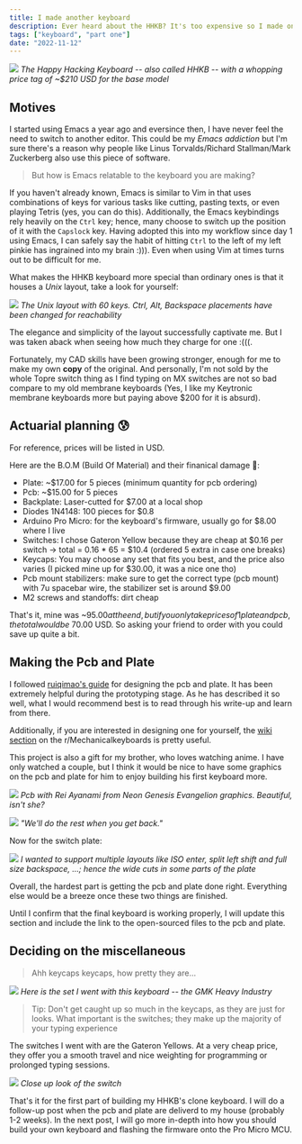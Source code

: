 ```yaml
---
title: I made another keyboard
description: Ever heard about the HHKB? It's too expensive so I made one myself
tags: ["keyboard", "part one"]
date: "2022-11-12"
---
```


<p>
    <img src="og-hhkb.png"/>
    <em classname="img-caption">The Happy Hacking Keyboard -- also called HHKB -- with a whopping price tag of ~$210 USD for the base model</em>
</p>

## Motives

I started using Emacs a year ago and eversince then, I have never feel the need to switch to another editor. This could be my *Emacs addiction* but I'm sure there's a reason why people like Linus Torvalds/Richard Stallman/Mark Zuckerberg also use this piece of software.

><span classname="reader">But how is Emacs relatable to the keyboard you are making?</span>

If you haven't already known, Emacs is similar to Vim in that uses combinations of keys for various tasks like cutting, pasting texts, or even playing  Tetris (yes, you can do this). Additionally, the Emacs keybindings rely heavily on the `Ctrl` key; hence, many choose to switch up the position of it with the `Capslock` key. Having adopted this into my workflow since day 1 using Emacs, I can safely say the habit of hitting `Ctrl` to the left of my left pinkie has ingrained into my brain :))). Even when using Vim at times turns out to be difficult for me.

What makes the HHKB keyboard more special than ordinary ones is that it houses a *Unix* layout, take a look for yourself:
<p>
    <img src="unix-layout.jpg"/>
    <em classname="img-caption">The Unix layout with 60 keys. Ctrl, Alt, Backspace placements have been changed for reachability</em>
</p>

The elegance and simplicity of the layout successfully captivate me. But I was taken aback when seeing how much they charge for one :(((.

Fortunately, my CAD skills have been growing stronger, enough for me to make my own **copy** of the original. And personally, I'm not sold by the whole Topre switch thing as I find typing on MX switches are not so bad compare to my old membrane keyboards (Yes, I like my Keytronic membrane keyboards more but paying above $200 for it is absurd).

## Actuarial planning 😰

For reference, prices will be listed in USD.

Here are the B.O.M (Build Of Material) and their finanical damage 💸:
- Plate: ~$17.00 for 5 pieces (minimum quantity for pcb ordering)
- Pcb: ~$15.00 for 5 pieces
- Backplate: Laser-cutted for $7.00 at a local shop
- Diodes 1N4148: 100 pieces for $0.8
- Arduino Pro Micro: for the keyboard's firmware, usually go for $8.00 where I live
- Switches: I chose Gateron Yellow because they are cheap at $0.16 per switch -> total = 0.16 * 65 = $10.4 (ordered 5 extra in case one breaks)
- Keycaps: You may choose any set that fits you best, and the price also varies (I picked mine up for $30.00, it was a nice one tho)
- Pcb mount stabilizers: make sure to get the correct type (pcb mount) with 7u spacebar wire, the stabilizer set is around $9.00
- M2 screws and standoffs: dirt cheap

That's it, mine was ~$95.00 at the end, but if you only take prices of 1 plate and pcb, the total would be ~$70.00 USD. So asking your friend to order with you could save up quite a bit.

## Making the Pcb and Plate

I followed [ruiqimao's guide](https://github.com/ruiqimao/keyboard-pcb-guide) for designing the pcb and plate. It has been extremely helpful during the prototyping stage. As he has described it so well, what I would recommend best is to read through his write-up and learn from there.

Additionally, if you are interested in designing one for yourself, the [wiki section](https://www.reddit.com/r/MechanicalKeyboards/wiki/customkeyboards/#wiki_making_a_pcb) on the r/Mechanicalkeyboards is pretty useful.

This project is also a gift for my brother, who loves watching anime. I have only watched a couple, but I think it would be nice to have some graphics on the pcb and plate for him to enjoy building his first keyboard more.

<p>
    <img src="kicad-pcb.jpg"/>
    <em classname="img-caption">Pcb with Rei Ayanami from Neon Genesis Evangelion graphics. Beautiful, isn't she?</em>
</p>

<p>
    <img src="render-pcb.png"/>
    <em classname="img-caption">"We'll do the rest when you get back."</em>
</p>

Now for the switch plate:

<p>
    <img src="kicad-plate.jpg"/>
    <em classname="img-caption">I wanted to support multiple layouts like ISO enter, split left shift and full size backspace, ...; hence the wide cuts in some parts of the plate</em>
</p>

Overall, the hardest part is getting the pcb and plate done right. Everything else would be a breeze once these two things are finished.

Until I confirm that the final keyboard is working properly, I will update this section and include the link to the open-sourced files to the pcb and plate.

## Deciding on the miscellaneous

>Ahh keycaps keycaps, how pretty they are...

<p>
    <img src="gmk-heavy-industry.jpg"/>
    <em classname="img-caption">Here is the set I went with this keyboard -- the GMK Heavy Industry</em>
</p>

>Tip: Don't get caught up so much in the keycaps,  as they are just for looks. What important is the switches; they make up the majority of your typing experience

The switches I went with are the Gateron Yellows. At a very cheap price, they offer you a smooth travel and nice weighting for programming or prolonged typing sessions.

<p>
    <img src="gateron.jpg"/>
    <em classname="img-caption">Close up look of the switch</em>
</p>

That's it for the first part of building my HHKB's clone keyboard. I will do a follow-up post when the pcb and plate are deliverd to my house (probably 1-2 weeks). In the next post, I will go more in-depth into how you should build your own keyboard and flashing the firmware onto the Pro Micro MCU.
